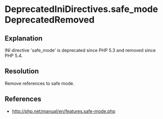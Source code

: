 DeprecatedIniDirectives.safe_modeDeprecatedRemoved
==================================================

## Explanation

INI directive 'safe_mode' is deprecated since PHP 5.3 and removed since PHP 5.4.

## Resolution

Remove references to safe mode.

## References

* http://php.net/manual/en/features.safe-mode.php
